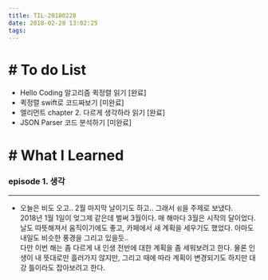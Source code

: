 ```yaml
---
title: TIL-20180228
date: 2018-02-28 13:02:25
tags: 
---
```


# # To do List

- Hello Coding 알고리즘 퀵정렬 읽기 [완료]
- 퀵정렬 swift로 코드짜보기 [미완료]
- 엘리먼트 chapter 2. 다르게 생각하라 읽기 [완료]
- JSON Parser 코드 분석하기 [미완료]

# # What I Learned
  
### episode 1. 생각

---

- 오늘은 비도 오고.. 2월 마지막 날이기도 하고.. 그래서 `쉼`을 주제로 보냈다.<br  />
2018년 1월 1일이 엊그제 같은데 벌써 3월이다. 매 해마다 3월은 시작의 달이었다. 날도 따뜻해져서 움직이기에도 좋고, 카페에서 새 계획을 세우기도 했었다. 아마도 내일도 비슷한 풍경을 그리고 있을듯..<br  />
다만 이번 해는 좀 다르게 내 인생 전반에 대한 계획을 좀 세워보려고 한다. 물론 인생이 내 뜻대로만 흘러가지 않지만, 그리고 때에 따라 계획이 변경되기도 하지만 대강 틀이라도 잡아보려고 한다.











